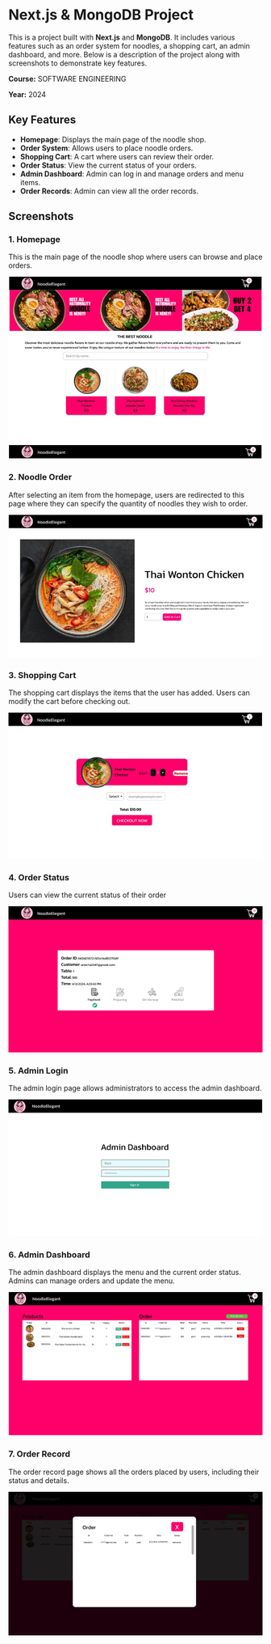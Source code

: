 # Next.js & MongoDB Project

This is a project built with **Next.js** and **MongoDB**. It includes various features such as an order system for noodles, a shopping cart, an admin dashboard, and more. Below is a description of the project along with screenshots to demonstrate key features.

**Course:** SOFTWARE ENGINEERING	

**Year:** 2024

## Key Features
- **Homepage**: Displays the main page of the noodle shop.
- **Order System**: Allows users to place noodle orders.
- **Shopping Cart**: A cart where users can review their order.
- **Order Status**: View the current status of your orders.
- **Admin Dashboard**: Admin can log in and manage orders and menu items.
- **Order Records**: Admin can view all the order records.

## Screenshots

### 1. Homepage
This is the main page of the noodle shop where users can browse and place orders.

![Homepage](./ui_project/1.PNG)

### 2. Noodle Order
After selecting an item from the homepage, users are redirected to this page where they can specify the quantity of noodles they wish to order.

![Order Noodles](./ui_project/2.PNG)

### 3. Shopping Cart
The shopping cart displays the items that the user has added. Users can modify the cart before checking out.

![Shopping Cart](./ui_project/3.PNG)

### 4. Order Status
Users can view the current status of their order

![Order Status](./ui_project/4.PNG)

### 5. Admin Login
The admin login page allows administrators to access the admin dashboard.

![Admin Login](./ui_project/5a.PNG)

### 6. Admin Dashboard
The admin dashboard displays the menu and the current order status. Admins can manage orders and update the menu.

![Admin Dashboard](./ui_project/6a.PNG)

### 7. Order Record
The order record page shows all the orders placed by users, including their status and details.

![Order Record](./ui_project/7a.PNG)
